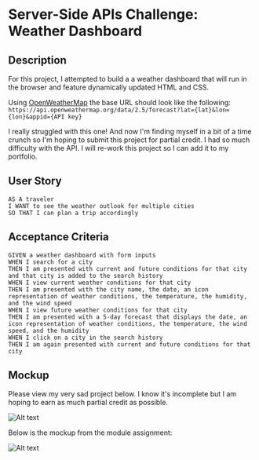 # Server-Side APIs Challenge: Weather Dashboard

## Description

For this project, I attempted to build a a weather dashboard that will run in the browser and feature dynamically updated HTML and CSS.

Using [OpenWeatherMap](https://openweathermap.org/forecast5) the base URL should look like the following: 
```https://api.openweathermap.org/data/2.5/forecast?lat={lat}&lon={lon}&appid={API key}```

I really struggled with this one! And now I'm finding myself in a bit of a time crunch so I'm hoping to submit this project for partial credit. I had so much difficulty with the API. I will re-work this project so I can add it to my portfolio.

## User Story

```
AS A traveler
I WANT to see the weather outlook for multiple cities
SO THAT I can plan a trip accordingly
```

## Acceptance Criteria

```
GIVEN a weather dashboard with form inputs
WHEN I search for a city
THEN I am presented with current and future conditions for that city and that city is added to the search history
WHEN I view current weather conditions for that city
THEN I am presented with the city name, the date, an icon representation of weather conditions, the temperature, the humidity, and the wind speed
WHEN I view future weather conditions for that city
THEN I am presented with a 5-day forecast that displays the date, an icon representation of weather conditions, the temperature, the wind speed, and the humidity
WHEN I click on a city in the search history
THEN I am again presented with current and future conditions for that city
```

## Mockup

Please view my very sad project below. I know it's incomplete but I am hoping to earn as much partial credit as possible.

![Alt text](assets/images/mockup.png "sad")

Below is the mockup from the module assignment:

![Alt text](assets/images/mockup2.png "very sad")
